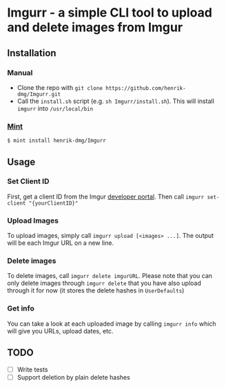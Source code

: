 # Imgurr - a simple CLI tool to upload and delete images from Imgur
## Installation
### Manual
- Clone the repo with `git clone https://github.com/henrik-dmg/Imgurr.git`
- Call the `install.sh` script (e.g. `sh Imgurr/install.sh`). This will install `imgurr` into `/usr/local/bin`

### [Mint](https://github.com/yonaskolb/mint)
```
$ mint install henrik-dmg/Imgurr
```

## Usage
### Set Client ID
First, get a client ID from the Imgur [developer portal](https://api.imgur.com/oauth2/addclient). Then call `imgurr set-client "{yourClientID}"`

### Upload Images
To upload images, simply call `imgurr upload [<images> ...]`. The output will be each Imgur URL on a new line.

### Delete images
To delete images, call `imgurr delete imgurURL`. Please note that you can only delete images through `imgurr delete` that you have also upload through it for now (it stores the delete hashes in `UserDefaults`)

### Get info
You can take a look at each uploaded image by calling `imgurr info` which will give you URLs, upload dates, etc.

## TODO
- [ ] Write tests
- [ ] Support deletion by plain delete hashes
